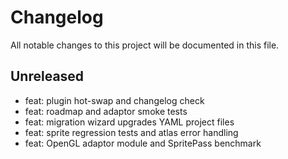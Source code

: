 # Changelog

All notable changes to this project will be documented in this file.

## Unreleased

- feat: plugin hot-swap and changelog check
- feat: roadmap and adaptor smoke tests
- feat: migration wizard upgrades YAML project files
- feat: sprite regression tests and atlas error handling
- feat: OpenGL adaptor module and SpritePass benchmark
